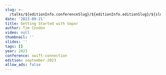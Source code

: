 ```yaml
---
slug: >-
  /talks/${editionInfo.conferenceSlug}/${editionInfo.editionSlug}/${slugifiedSpeaker}-${slugifiedTalkTitle}
date: '2023-09-21'
title: Getting Started with Vapor
author: Tim Condon
video: null
thumbnail: ''
slides: ''
tags: []
year: 2023
conference: swift-connection
edition: september-2023
allow_ads: false
---
```

